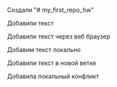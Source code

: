 Создали "# my_first_repo_hw" 

Добавили текст

Добавили текст через веб браузер
 
Добавим текст локально

Добавили текст в новой ветке

Добавила локальный конфликт
